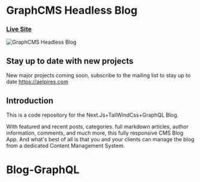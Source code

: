 # GraphCMS Headless Blog
### [Live Site]()

![GraphCMS Headless Blog](https://i.ibb.co/44mqcHK/blog.jpg)

## Stay up to date with new projects
New major projects coming soon, subscribe to the mailing list to stay up to date https://aelpires.com

## Introduction
This is a code repository for the Next.Js+TailWindCss+GraphQL Blog. 

With featured and recent posts, categories. full markdown articles, author information, comments, and much more, this fully responsive CMS Blog App. And what's best of all is that you and your clients can manage the blog from a dedicated Content Management System.
# Blog-GraphQL
